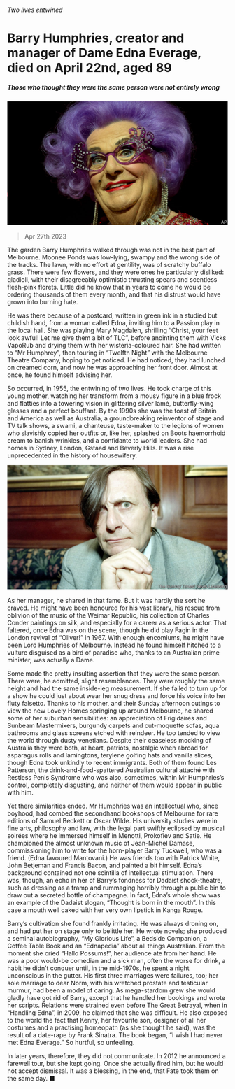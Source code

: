 ###### Two lives entwined

# Barry Humphries, creator and manager of Dame Edna Everage, died on April 22nd, aged 89 

##### Those who thought they were the same person were not entirely wrong 

![image](images/20230429_OBP001.jpg) 

> Apr 27th 2023 

The garden Barry Humphries walked through was not in the best part of Melbourne. Moonee Ponds was low-lying, swampy and the wrong side of the tracks. The lawn, with no effort at gentility, was of scratchy buffalo grass. There were few flowers, and they were ones he particularly disliked: gladioli, with their disagreeably optimistic thrusting spears and scentless flesh-pink florets. Little did he know that in years to come he would be ordering thousands of them every month, and that his distrust would have grown into burning hate. 

He was there because of a postcard, written in green ink in a studied but childish hand, from a woman called Edna, inviting him to a Passion play in the local hall. She was playing Mary Magdalen, shrilling “Christ, your feet look awful! Let me give them a bit of TLC”, before anointing them with Vicks VapoRub and drying them with her wisteria-coloured hair. She had written to “Mr Humphrey”, then touring in “Twelfth Night” with the Melbourne Theatre Company, hoping to get noticed. He had noticed, they had lunched on creamed corn, and now he was approaching her front door. Almost at once, he found himself advising her. 

So occurred, in 1955, the entwining of two lives. He took charge of this young mother, watching her transform from a mousy figure in a blue frock and flatties into a towering vision in glittering silver lamé, butterfly-wing glasses and a perfect bouffant. By the 1990s she was the toast of Britain and America as well as Australia, a groundbreaking reinventor of stage and TV talk shows, a swami, a chanteuse, taste-maker to the legions of women who slavishly copied her outfits or, like her, splashed on Boots haemorrhoid cream to banish wrinkles, and a confidante to world leaders. She had homes in Sydney, London, Gstaad and Beverly Hills. It was a rise unprecedented in the history of housewifery. 

![image](images/20230429_OBP502.jpg) 


As her manager, he shared in that fame. But it was hardly the sort he craved. He might have been honoured for his vast library, his rescue from oblivion of the music of the Weimar Republic, his collection of Charles Conder paintings on silk, and especially for a career as a serious actor. That faltered, once Edna was on the scene, though he did play Fagin in the London revival of “Oliver!” in 1967. With enough encomiums, he might have been Lord Humphries of Melbourne. Instead he found himself hitched to a vulture disguised as a bird of paradise who, thanks to an Australian prime minister, was actually a Dame. 

Some made the pretty insulting assertion that they were the same person. There were, he admitted, slight resemblances. They were roughly the same height and had the same inside-leg measurement. If she failed to turn up for a show he could just about wear her snug dress and force his voice into her fluty falsetto. Thanks to his mother, and their Sunday afternoon outings to view the new Lovely Homes springing up around Melbourne, he shared some of her suburban sensibilities: an appreciation of Frigidaires and Sunbeam Mastermixers, burgundy carpets and cut-moquette sofas, aqua bathrooms and glass screens etched with reindeer. He too tended to view the world through dusty venetians. Despite their ceaseless mocking of Australia they were both, at heart, patriots, nostalgic when abroad for asparagus rolls and lamingtons, terylene golfing hats and vanilla slices, though Edna took unkindly to recent immigrants. Both of them found Les Patterson, the drink-and-food-spattered Australian cultural attaché with Restless Penis Syndrome who was also, sometimes, within Mr Humphries’s control, completely disgusting, and neither of them would appear in public with him.

Yet there similarities ended. Mr Humphries was an intellectual who, since boyhood, had combed the secondhand bookshops of Melbourne for rare editions of Samuel Beckett or Oscar Wilde. His university studies were in fine arts, philosophy and law, with the legal part swiftly eclipsed by musical soirées where he immersed himself in Menotti, Prokofiev and Satie. He championed the almost unknown music of Jean-Michel Damase, commissioning him to write for the horn-player Barry Tuckwell, who was a friend. (Edna favoured Mantovani.) He was friends too with Patrick White, John Betjeman and Francis Bacon, and painted a bit himself. Edna’s background contained not one scintilla of intellectual stimulation. There was, though, an echo in her of Barry’s fondness for Dadaist shock-theatre, such as dressing as a tramp and rummaging horribly through a public bin to draw out a secreted bottle of champagne. In fact, Edna’s whole show was an example of the Dadaist slogan, “Thought is born in the mouth”. In this case a mouth well caked with her very own lipstick in Kanga Rouge. 

Barry’s cultivation she found frankly irritating. He was always droning on, and had put her on stage only to belittle her. He wrote novels; she produced a seminal autobiography, “My Glorious Life”, a Bedside Companion, a Coffee Table Book and an “Ednapedia” about all things Australian. From the moment she cried “Hallo Possums!”, her audience ate from her hand. He was a poor would-be comedian and a sick man, often the worse for drink, a habit he didn’t conquer until, in the mid-1970s, he spent a night unconscious in the gutter. His first three marriages were failures, too; her sole marriage to dear Norm, with his wretched prostate and testicular murmur, had been a model of caring. As mega-stardom grew she would gladly have got rid of Barry, except that he handled her bookings and wrote her scripts. Relations were strained even before The Great Betrayal, when in “Handling Edna”, in 2009, he claimed that she was difficult. He also exposed to the world the fact that Kenny, her favourite son, designer of all her costumes and a practising homeopath (as she thought he said), was the result of a date-rape by Frank Sinatra. The book began, “I wish I had never met Edna Everage.” So hurtful, so unfeeling. 

In later years, therefore, they did not communicate. In 2012 he announced a farewell tour, but she kept going. Once she actually fired him, but he would not accept dismissal. It was a blessing, in the end, that Fate took them on the same day. ■

